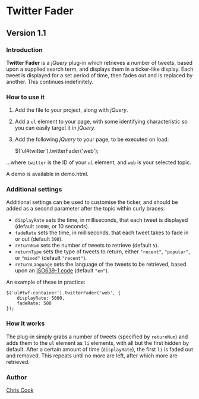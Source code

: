 Twitter Fader
=============

Version 1.1
-----------

### Introduction

__Twitter Fader__ is a _jQuery_ plug-in which retrieves a number of tweets, based upon a supplied search term, and displays them in a ticker-like display. Each tweet is displayed for a set period of time, then fades out and is replaced by another. This continues indefinitely.

### How to use it

1. Add the file to your project, along with _jQuery_.
2. Add a `ul` element to your page, with some identifying characteristic so you can easily target it in _jQuery_.
3. Add the following _jQuery_ to your page, to be executed on load:

    $('ul#twitter').twitterFader('web');

...where `twitter` is the ID of your `ul` element, and `web` is your selected topic.

A demo is available in demo.html.

### Additional settings

Additional settings can be used to customise the ticker, and should be added as a second parameter after the topic within curly braces:

+ `displayRate` sets the time, in milliseconds, that each tweet is displayed (default `10000`, or 10 seconds).
+ `fadeRate` sets the time, in milliseconds, that each tweet takes to fade in or out (default `300`).
+ `returnNum` sets the number of tweets to retrieve (default `5`).
+ `returnType` sets the type of tweets to return, either `"recent"`, `"popular"`, or `"mixed"` (default `"recent"`).
+ `returnLanguage` sets the language of the tweets to be retrieved, based upon an [ISO639-1 code](en.wikipedia.org/wiki/List_of_ISO_639-1_codes) (default `"en"`).

An example of these in practice:

    $('ul#twf-container').twitterFader('web', {
        displayRate: 5000,
        fadeRate: 500
    });

### How it works

The plug-in simply grabs a number of tweets (specified by `returnNum`) and adds them to the `ul` element as `li` elements, with all but the first hidden by default. After a certain amount of time (`displayRate`), the first `li` is faded out and removed. This repeats until no more are left, after which more are retrieved.

### Author

[Chris Cook](http://chris-cook.co.uk)

